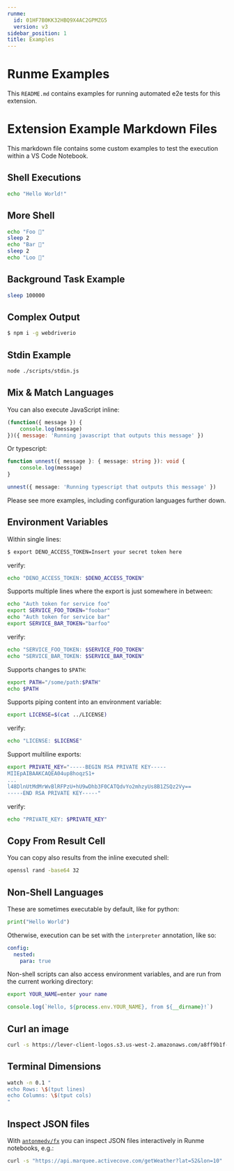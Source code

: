```yaml
---
runme:
  id: 01HF7B0KK32HBQ9X4AC2GPMZG5
  version: v3
sidebar_position: 1
title: Examples
---
```


# Runme Examples

This `README.md` contains examples for running automated e2e tests for this extension.

# Extension Example Markdown Files

This markdown file contains some custom examples to test the execution within a VS Code Notebook.

## Shell Executions

```sh {"background":"false","id":"01HF7B0KK32HBQ9X4AAD3Z5V14","interactive":"true"}
echo "Hello World!"
```

## More Shell

```sh {"id":"01HF7B0KK32HBQ9X4AAGXB2CT2","interactive":"false"}
echo "Foo 👀"
sleep 2
echo "Bar 🕺"
sleep 2
echo "Loo 🚀"
```

## Background Task Example

```sh {"background":"true","id":"01HF7B0KK32HBQ9X4AAKVEJ745"}
sleep 100000
```

## Complex Output

```sh {"id":"01HF7B0KK32HBQ9X4AAP28F8EB"}
$ npm i -g webdriverio
```

## Stdin Example

```sh {"id":"01HF7B0KK32HBQ9X4AAT0019KB"}
node ./scripts/stdin.js
```

## Mix & Match Languages

You can also execute JavaScript inline:

```js {"id":"01HF7B0KK32HBQ9X4AAW385HPB"}
(function({ message }) {
    console.log(message)
})({ message: 'Running javascript that outputs this message' })
```

Or typescript:

```typescript {"id":"01HF7B0KK32HBQ9X4AAXEVS9QR"}
function unnest({ message }: { message: string }): void {
    console.log(message)
}

unnest({ message: 'Running typescript that outputs this message' })
```

Please see more examples, including configuration languages further down.

## Environment Variables

Within single lines:

```sh {"id":"01HF7B0KK32HBQ9X4AAXYPNV60"}
$ export DENO_ACCESS_TOKEN=Insert your secret token here
```

verify:

```sh {"id":"01HF7B0KK32HBQ9X4AAYPPBDG4","interactive":"false"}
echo "DENO_ACCESS_TOKEN: $DENO_ACCESS_TOKEN"
```

Supports multiple lines where the export is just somewhere in between:

```sh {"id":"01HF7B0KK32HBQ9X4AAZWE9DQG"}
echo "Auth token for service foo"
export SERVICE_FOO_TOKEN="foobar"
echo "Auth token for service bar"
export SERVICE_BAR_TOKEN="barfoo"
```

verify:

```sh {"id":"01HF7B0KK32HBQ9X4AB010AS08","interactive":"false"}
echo "SERVICE_FOO_TOKEN: $SERVICE_FOO_TOKEN"
echo "SERVICE_BAR_TOKEN: $SERVICE_BAR_TOKEN"
```

Supports changes to `$PATH`:

```sh {"id":"01HF7B0KK32HBQ9X4AB34NRQHK","interactive":"false"}
export PATH="/some/path:$PATH"
echo $PATH
```

Supports piping content into an environment variable:

```sh {"id":"01HF7B0KK32HBQ9X4AB6WCR4PH"}
export LICENSE=$(cat ../LICENSE)
```

verify:

```sh {"id":"01HF7B0KK32HBQ9X4AB7ZE5BAY","interactive":"false"}
echo "LICENSE: $LICENSE"
```

Support multiline exports:

```sh {"id":"01HF7B0KK32HBQ9X4ABBD8E6GF"}
export PRIVATE_KEY="-----BEGIN RSA PRIVATE KEY-----
MIIEpAIBAAKCAQEA04up8hoqzS1+
...
l48DlnUtMdMrWvBlRFPzU+hU9wDhb3F0CATQdvYo2mhzyUs8B1ZSQz2Vy==
-----END RSA PRIVATE KEY-----"
```

verify:

```sh {"id":"01HF7B0KK32HBQ9X4ABDRDHXVN","interactive":"false"}
echo "PRIVATE_KEY: $PRIVATE_KEY"
```

## Copy From Result Cell

You can copy also results from the inline executed shell:

```sh {"id":"01HF7B0KK32HBQ9X4ABF4VNRVT","interactive":"false"}
openssl rand -base64 32
```

## Non-Shell Languages

These are sometimes executable by default, like for python:

```py {"id":"01HF7B0KK32HBQ9X4ABK1BJH8Z"}
print("Hello World")
```

Otherwise, execution can be set with the `interpreter` annotation, like so:

```yaml {"id":"01HF7B0KK32HBQ9X4ABPX5WTJ7","interpreter":"cat"}
config:
  nested:
    para: true
```

Non-shell scripts can also access environment variables, and are run from the current working directory:

```sh {"id":"01HF7B0KK32HBQ9X4ABQF4TSTW","interactive":"false"}
export YOUR_NAME=enter your name
```

```javascript {"id":"01HF7B0KK32HBQ9X4ABV1X0EHY","name":"echo-hello-js"}
console.log(`Hello, ${process.env.YOUR_NAME}, from ${__dirname}!`)
```

## Curl an image

```sh {"id":"01HF7B0KK32HBQ9X4ABWJPGK6P","interactive":"false,","mimeType":"image/png"}
curl -s https://lever-client-logos.s3.us-west-2.amazonaws.com/a8ff9b1f-f313-4632-b90f-1f7ae7ee807f-1638388150933.png
```

## Terminal Dimensions

```sh {"background":"true","closeTerminalOnSuccess":"false","id":"01HF7B0KK32HBQ9X4ABZ04Z7V1"}
watch -n 0.1 "
echo Rows: \$(tput lines)
echo Columns: \$(tput cols)
"
```

## Inspect JSON files

With [`antonmedv/fx`](https://github.com/antonmedv/fx) you can inspect JSON files interactively in Runme notebooks, e.g.:

```sh {"id":"01HF7B0KK32HBQ9X4ABZXDH898","terminalRows":"20"}
curl -s "https://api.marquee.activecove.com/getWeather?lat=52&lon=10" | fx
```
